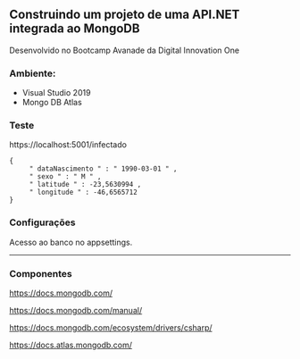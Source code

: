 ## Construindo um projeto de uma API.NET integrada ao MongoDB

Desenvolvido no Bootcamp Avanade da Digital Innovation One

### Ambiente:

- Visual Studio 2019 
- Mongo DB Atlas

### Teste

https://localhost:5001/infectado

```
{
	 " dataNascimento " : " 1990-03-01 " ,
	 " sexo " : " M " ,
	 " latitude " : -23,5630994 ,
	 " longitude " : -46,6565712 
}
```

### Configurações

Acesso ao banco no appsettings.

------

### Componentes

https://docs.mongodb.com/

https://docs.mongodb.com/manual/

https://docs.mongodb.com/ecosystem/drivers/csharp/

https://docs.atlas.mongodb.com/
